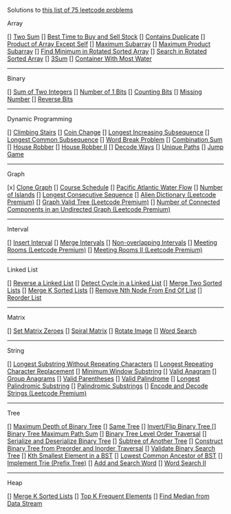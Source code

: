 Solutions to [this list of 75 leetcode problems](https://www.teamblind.com/post/New-Year-Gift---Curated-List-of-Top-75-LeetCode-Questions-to-Save-Your-Time-OaM1orEU)

Array

[] [Two Sum](https://leetcode.com/problems/two-sum/)
[] [Best Time to Buy and Sell Stock](https://leetcode.com/problems/best-time-to-buy-and-sell-stock/)
[] [Contains Duplicate](https://leetcode.com/problems/contains-duplicate/)
[] [Product of Array Except Self](https://leetcode.com/problems/product-of-array-except-self/)
[] [Maximum Subarray](https://leetcode.com/problems/maximum-subarray/)
[] [Maximum Product Subarray](https://leetcode.com/problems/maximum-product-subarray/)
[] [Find Minimum in Rotated Sorted Array](https://leetcode.com/problems/find-minimum-in-rotated-sorted-array/)
[] [Search in Rotated Sorted Array](https://leetcode.com/problems/search-in-rotated-sorted-array/)
[] [3Sum](https://leetcode.com/problems/3sum/)
[] [Container With Most Water](https://leetcode.com/problems/container-with-most-water/)

---

Binary

[] [Sum of Two Integers](https://leetcode.com/problems/sum-of-two-integers/)
[] [Number of 1 Bits](https://leetcode.com/problems/number-of-1-bits/)
[] [Counting Bits](https://leetcode.com/problems/counting-bits/)
[] [Missing Number](https://leetcode.com/problems/missing-number/)
[] [Reverse Bits](https://leetcode.com/problems/reverse-bits/)

---

Dynamic Programming

[] [Climbing Stairs](https://leetcode.com/problems/climbing-stairs/)
[] [Coin Change](https://leetcode.com/problems/coin-change/)
[] [Longest Increasing Subsequence](https://leetcode.com/problems/longest-increasing-subsequence/)
[] [Longest Common Subsequence](https://leetcode.com/problems/longest-common-subsequence/)
[] [Word Break Problem](https://leetcode.com/problems/word-break/)
[] [Combination Sum](https://leetcode.com/problems/combination-sum-iv/)
[] [House Robber](https://leetcode.com/problems/house-robber/)
[] [House Robber II](https://leetcode.com/problems/house-robber-ii/)
[] [Decode Ways](https://leetcode.com/problems/decode-ways/)
[] [Unique Paths](https://leetcode.com/problems/unique-paths/)
[] [Jump Game](https://leetcode.com/problems/jump-game/)

---

Graph

[x] [Clone Graph](https://leetcode.com/problems/clone-graph/)
[] [Course Schedule](https://leetcode.com/problems/course-schedule/)
[] [Pacific Atlantic Water Flow](https://leetcode.com/problems/pacific-atlantic-water-flow/)
[] [Number of Islands](https://leetcode.com/problems/number-of-islands/)
[] [Longest Consecutive Sequence](https://leetcode.com/problems/longest-consecutive-sequence/)
[] [Alien Dictionary (Leetcode Premium)](https://leetcode.com/problems/alien-dictionary/)
[] [Graph Valid Tree (Leetcode Premium)](https://leetcode.com/problems/graph-valid-tree/)
[] [Number of Connected Components in an Undirected Graph (Leetcode Premium)](https://leetcode.com/problems/number-of-connected-components-in-an-undirected-graph/)

---

Interval

[] [Insert Interval](https://leetcode.com/problems/insert-interval/)
[] [Merge Intervals](https://leetcode.com/problems/merge-intervals/)
[] [Non-overlapping Intervals](https://leetcode.com/problems/non-overlapping-intervals/)
[] [Meeting Rooms (Leetcode Premium)](https://leetcode.com/problems/meeting-rooms/)
[] [Meeting Rooms II (Leetcode Premium)](https://leetcode.com/problems/meeting-rooms-ii/)

---

Linked List

[] [Reverse a Linked List](https://leetcode.com/problems/reverse-linked-list/)
[] [Detect Cycle in a Linked List](https://leetcode.com/problems/linked-list-cycle/)
[] [Merge Two Sorted Lists](https://leetcode.com/problems/merge-two-sorted-lists/)
[] [Merge K Sorted Lists](https://leetcode.com/problems/merge-k-sorted-lists/)
[] [Remove Nth Node From End Of List](https://leetcode.com/problems/remove-nth-node-from-end-of-list/)
[] [Reorder List](https://leetcode.com/problems/reorder-list/)

---

Matrix

[] [Set Matrix Zeroes](https://leetcode.com/problems/set-matrix-zeroes/)
[] [Spiral Matrix](https://leetcode.com/problems/spiral-matrix/)
[] [Rotate Image](https://leetcode.com/problems/rotate-image/)
[] [Word Search](https://leetcode.com/problems/word-search/)

---

String

[] [Longest Substring Without Repeating Characters](https://leetcode.com/problems/longest-substring-without-repeating-characters/)
[] [Longest Repeating Character Replacement](https://leetcode.com/problems/longest-repeating-character-replacement/)
[] [Minimum Window Substring](https://leetcode.com/problems/minimum-window-substring/)
[] [Valid Anagram](https://leetcode.com/problems/valid-anagram/)
[] [Group Anagrams](https://leetcode.com/problems/group-anagrams/)
[] [Valid Parentheses](https://leetcode.com/problems/valid-parentheses/)
[] [Valid Palindrome](https://leetcode.com/problems/valid-palindrome/)
[] [Longest Palindromic Substring](https://leetcode.com/problems/longest-palindromic-substring/)
[] [Palindromic Substrings](https://leetcode.com/problems/palindromic-substrings/)
[] [Encode and Decode Strings (Leetcode Premium)](https://leetcode.com/problems/encode-and-decode-strings/)

---

Tree

[] [Maximum Depth of Binary Tree](https://leetcode.com/problems/maximum-depth-of-binary-tree/)
[] [Same Tree](https://leetcode.com/problems/same-tree/)
[] [Invert/Flip Binary Tree ](ttps://leetcode.com/problems/invert-binary-tree/)
[] [Binary Tree Maximum Path Sum](https://leetcode.com/problems/binary-tree-maximum-path-sum/)
[] [Binary Tree Level Order Traversal](https://leetcode.com/problems/binary-tree-level-order-traversal/)
[] [Serialize and Deserialize Binary Tree](https://leetcode.com/problems/serialize-and-deserialize-binary-tree/)
[] [Subtree of Another Tree](https://leetcode.com/problems/subtree-of-another-tree/)
[] [Construct Binary Tree from Preorder and Inorder Traversal](https://leetcode.com/problems/construct-binary-tree-from-preorder-and-inorder-traversal/)
[] [Validate Binary Search Tree](https://leetcode.com/problems/validate-binary-search-tree/)
[] [Kth Smallest Element in a BST](https://leetcode.com/problems/kth-smallest-element-in-a-bst/)
[] [Lowest Common Ancestor of BST](https://leetcode.com/problems/lowest-common-ancestor-of-a-binary-search-tree/)
[] [Implement Trie (Prefix Tree)](https://leetcode.com/problems/implement-trie-prefix-tree/)
[] [Add and Search Word](https://leetcode.com/problems/add-and-search-word-data-structure-design/)
[] [Word Search II](https://leetcode.com/problems/word-search-ii/)

---

Heap

[] [Merge K Sorted Lists](https://leetcode.com/problems/merge-k-sorted-lists/)
[] [Top K Frequent Elements](https://leetcode.com/problems/top-k-frequent-elements/)
[] [Find Median from Data Stream](https://leetcode.com/problems/find-median-from-data-stream/)
